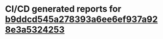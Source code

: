 # CI/CD generated reports for [b9ddcd545a278393a6ee6ef937a928e3a5324253](https://github.com/hydephp/develop/commit/b9ddcd545a278393a6ee6ef937a928e3a5324253)
